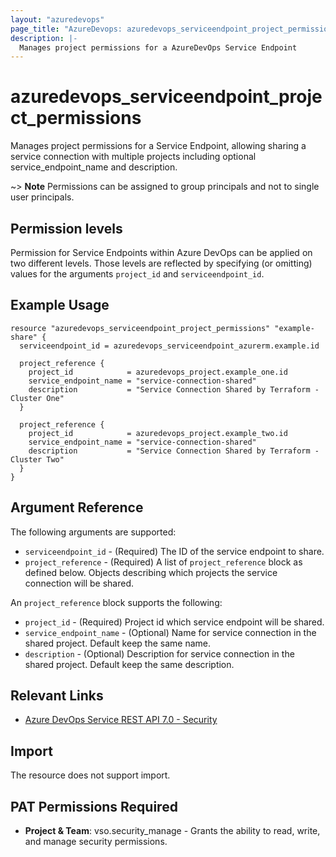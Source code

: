 ```yaml
---
layout: "azuredevops"
page_title: "AzureDevops: azuredevops_serviceendpoint_project_permissions"
description: |-
  Manages project permissions for a AzureDevOps Service Endpoint
---
```


# azuredevops_serviceendpoint_project_permissions

Manages project permissions for a Service Endpoint, allowing sharing a service connection with multiple projects including optional service_endpoint_name and description.

~> **Note** Permissions can be assigned to group principals and not to single user principals.

## Permission levels

Permission for Service Endpoints within Azure DevOps can be applied on two different levels.
Those levels are reflected by specifying (or omitting) values for the arguments `project_id` and `serviceendpoint_id`.

## Example Usage

```hcl
resource "azuredevops_serviceendpoint_project_permissions" "example-share" {
  serviceendpoint_id = azuredevops_serviceendpoint_azurerm.example.id

  project_reference {
    project_id            = azuredevops_project.example_one.id
    service_endpoint_name = "service-connection-shared"
    description           = "Service Connection Shared by Terraform - Cluster One"
  }

  project_reference {
    project_id            = azuredevops_project.example_two.id
    service_endpoint_name = "service-connection-shared"
    description           = "Service Connection Shared by Terraform - Cluster Two"
  }
}
```

## Argument Reference

The following arguments are supported:

* `serviceendpoint_id` - (Required) The ID of the service endpoint to share.
* `project_reference` - (Required) A list of `project_reference` block as defined below. Objects describing which projects the service connection will be shared.

An `project_reference` block supports the following:

* `project_id` - (Required) Project id which service endpoint will be shared.
* `service_endpoint_name` - (Optional) Name for service connection in the shared project. Default keep the same name.
* `description` - (Optional) Description for service connection in the shared project. Default keep the same description.

## Relevant Links

* [Azure DevOps Service REST API 7.0 - Security](https://docs.microsoft.com/en-us/rest/api/azure/devops/security/?view=azure-devops-rest-7.0)

## Import

The resource does not support import.

## PAT Permissions Required

- **Project & Team**: vso.security_manage - Grants the ability to read, write, and manage security permissions.
